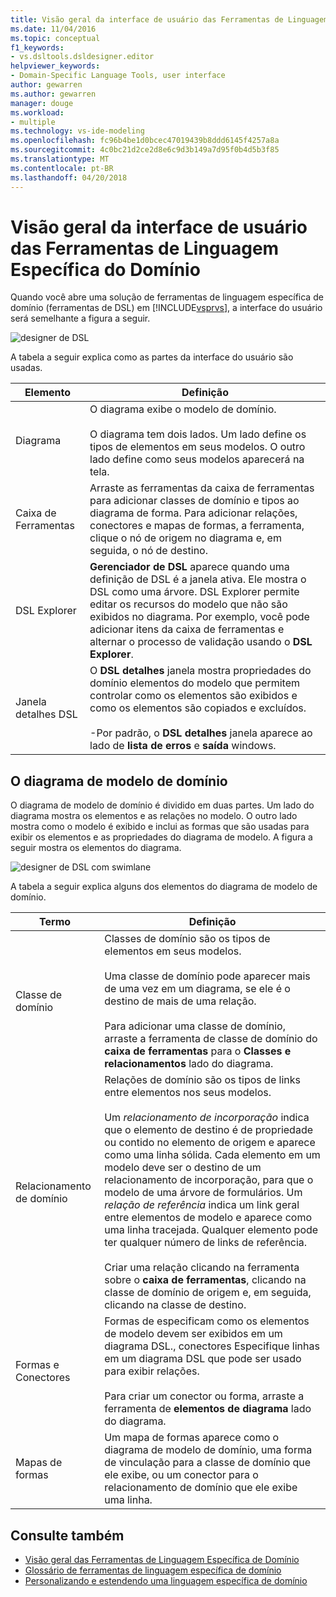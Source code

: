 ```yaml
---
title: Visão geral da interface de usuário das Ferramentas de Linguagem Específica do Domínio
ms.date: 11/04/2016
ms.topic: conceptual
f1_keywords:
- vs.dsltools.dsldesigner.editor
helpviewer_keywords:
- Domain-Specific Language Tools, user interface
author: gewarren
ms.author: gewarren
manager: douge
ms.workload:
- multiple
ms.technology: vs-ide-modeling
ms.openlocfilehash: fc96b4be1d0bcec47019439b8ddd6145f4257a8a
ms.sourcegitcommit: 4c0bc21d2ce2d8e6c9d3b149a7d95f0b4d5b3f85
ms.translationtype: MT
ms.contentlocale: pt-BR
ms.lasthandoff: 04/20/2018
---
```

# <a name="overview-of-the-domain-specific-language-tools-user-interface"></a>Visão geral da interface de usuário das Ferramentas de Linguagem Específica do Domínio
Quando você abre uma solução de ferramentas de linguagem específica de domínio (ferramentas de DSL) em [!INCLUDE[vsprvs](../code-quality/includes/vsprvs_md.md)], a interface do usuário será semelhante a figura a seguir.

 ![designer de DSL](../modeling/media/dsl_designer.png "dsl_designer")

 A tabela a seguir explica como as partes da interface do usuário são usadas.

|**Elemento**|**Definição**|
|-----------------|--------------------|
|Diagrama|O diagrama exibe o modelo de domínio.<br /><br /> O diagrama tem dois lados. Um lado define os tipos de elementos em seus modelos. O outro lado define como seus modelos aparecerá na tela.|
|Caixa de Ferramentas|Arraste as ferramentas da caixa de ferramentas para adicionar classes de domínio e tipos ao diagrama de forma. Para adicionar relações, conectores e mapas de formas, a ferramenta, clique o nó de origem no diagrama e, em seguida, o nó de destino.|
|DSL Explorer|**Gerenciador de DSL** aparece quando uma definição de DSL é a janela ativa. Ele mostra o DSL como uma árvore. DSL Explorer permite editar os recursos do modelo que não são exibidos no diagrama. Por exemplo, você pode adicionar itens da caixa de ferramentas e alternar o processo de validação usando o **DSL Explorer**.|
|Janela detalhes DSL|O **DSL detalhes** janela mostra propriedades do domínio elementos do modelo que permitem controlar como os elementos são exibidos e como os elementos são copiados e excluídos.<br /><br /> -Por padrão, o **DSL detalhes** janela aparece ao lado de **lista de erros** e **saída** windows.|

## <a name="the-domain-model-diagram"></a>O diagrama de modelo de domínio
 O diagrama de modelo de domínio é dividido em duas partes. Um lado do diagrama mostra os elementos e as relações no modelo. O outro lado mostra como o modelo é exibido e inclui as formas que são usadas para exibir os elementos e as propriedades do diagrama de modelo. A figura a seguir mostra os elementos do diagrama.

 ![designer de DSL com swimlane](../modeling/media/dsl_desinger.png "dsl_desinger")

 A tabela a seguir explica alguns dos elementos do diagrama de modelo de domínio.

|**Termo**|**Definição**|
|--------------|--------------------|
|Classe de domínio|Classes de domínio são os tipos de elementos em seus modelos.<br /><br /> Uma classe de domínio pode aparecer mais de uma vez em um diagrama, se ele é o destino de mais de uma relação.<br /><br /> Para adicionar uma classe de domínio, arraste a ferramenta de classe de domínio do **caixa de ferramentas** para o **Classes e relacionamentos** lado do diagrama.|
|Relacionamento de domínio|Relações de domínio são os tipos de links entre elementos nos seus modelos.<br /><br /> Um *relacionamento de incorporação* indica que o elemento de destino é de propriedade ou contido no elemento de origem e aparece como uma linha sólida. Cada elemento em um modelo deve ser o destino de um relacionamento de incorporação, para que o modelo de uma árvore de formulários. Um *relação de referência* indica um link geral entre elementos de modelo e aparece como uma linha tracejada. Qualquer elemento pode ter qualquer número de links de referência.<br /><br /> Criar uma relação clicando na ferramenta sobre o **caixa de ferramentas**, clicando na classe de domínio de origem e, em seguida, clicando na classe de destino.|
|Formas e Conectores|Formas de especificam como os elementos de modelo devem ser exibidos em um diagrama DSL., conectores Especifique linhas em um diagrama DSL que pode ser usado para exibir relações.<br /><br /> Para criar um conector ou forma, arraste a ferramenta de **elementos de diagrama** lado do diagrama.|
|Mapas de formas|Um mapa de formas aparece como o diagrama de modelo de domínio, uma forma de vinculação para a classe de domínio que ele exibe, ou um conector para o relacionamento de domínio que ele exibe uma linha.|

## <a name="see-also"></a>Consulte também

- [Visão geral das Ferramentas de Linguagem Específica de Domínio](../modeling/overview-of-domain-specific-language-tools.md)
- [Glossário de ferramentas de linguagem específica de domínio](http://msdn.microsoft.com/ca5e84cb-a315-465c-be24-76aa3df276aa)
- [Personalizando e estendendo uma linguagem específica de domínio](../modeling/customizing-and-extending-a-domain-specific-language.md)